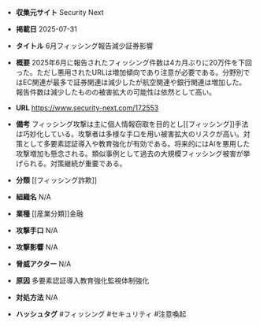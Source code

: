- **収集元サイト**
Security Next

- **掲載日**
2025-07-31

- **タイトル**
6月フィッシング報告減少証券影響

- **概要**
2025年6月に報告されたフィッシング件数は4カ月ぶりに20万件を下回った。ただし悪用されたURLは増加傾向であり注意が必要である。分野別ではEC関連が最多で証券関連は減少したが航空関連や銀行関連は増加した。報告件数は減少したものの被害拡大の可能性は依然として高い。

- **URL**
https://www.security-next.com/172553

- **備考**
フィッシング攻撃は主に個人情報窃取を目的とし[[フィッシング]]手法は巧妙化している。攻撃者は多様な手口を用い被害拡大のリスクが高い。対策として多要素認証導入や教育強化が有効である。将来的にはAIを悪用した攻撃増加も懸念される。類似事例として過去の大規模フィッシング被害が挙げられる。対策継続が重要である。

- **分類**
[[フィッシング詐欺]]

- **組織名**
N/A

- **業種**
[[産業分類]]金融

- **攻撃手口**
N/A

- **攻撃影響**
N/A

- **脅威アクター**
N/A

- **原因**
多要素認証導入教育強化監視体制強化

- **対処方法**
N/A

- **ハッシュタグ**
#フィッシング #セキュリティ #注意喚起
